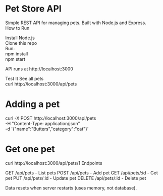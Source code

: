 # Pet Store API
Simple REST API for managing pets. Built with Node.js and Express.  
How to Run

Install Node.js  
Clone this repo  
Run:  
npm install  
npm start  
  
API runs at http://localhost:3000

Test It
See all pets  
curl http://localhost:3000/api/pets

# Adding a pet
curl -X POST http://localhost:3000/api/pets \
  -H "Content-Type: application/json" \
  -d '{"name":"Butters","category":"cat"}'

# Get one pet
curl http://localhost:3000/api/pets/1
Endpoints

GET /api/pets - List pets
POST /api/pets - Add pet
GET /api/pets/:id - Get pet
PUT /api/pets/:id - Update pet
DELETE /api/pets/:id - Delete pet

Data resets when server restarts (uses memory, not database).
